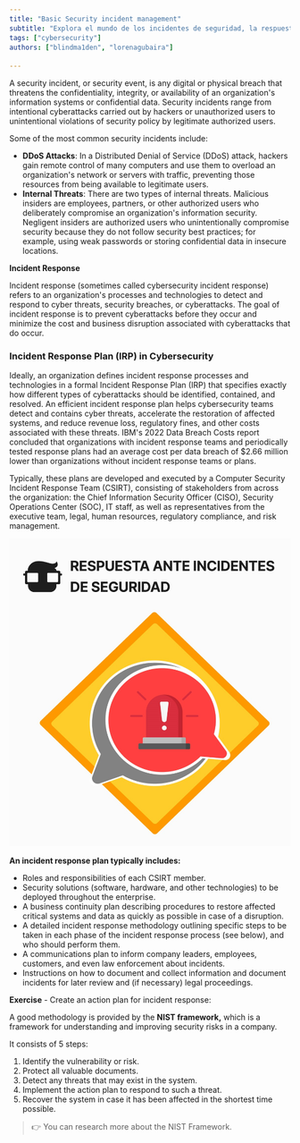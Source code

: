 ```yaml
---
title: "Basic Security incident management"
subtitle: "Explora el mundo de los incidentes de seguridad, la respuesta a incidentes y la importancia de un Plan de respuesta a incidentes (IRP) en ciberseguridad."
tags: ["cybersecurity"]
authors: ["blindma1den", "lorenagubaira"]

---
```



A security incident, or security event, is any digital or physical breach that threatens the confidentiality, integrity, or availability of an organization's information systems or confidential data. Security incidents range from intentional cyberattacks carried out by hackers or unauthorized users to unintentional violations of security policy by legitimate authorized users.

Some of the most common security incidents include:

- **DDoS Attacks**: In a Distributed Denial of Service (DDoS) attack, hackers gain remote control of many computers and use them to overload an organization's network or servers with traffic, preventing those resources from being available to legitimate users.
- **Internal Threats**: There are two types of internal threats. Malicious insiders are employees, partners, or other authorized users who deliberately compromise an organization's information security. Negligent insiders are authorized users who unintentionally compromise security because they do not follow security best practices; for example, using weak passwords or storing confidential data in insecure locations.

**Incident Response**

Incident response (sometimes called cybersecurity incident response) refers to an organization's processes and technologies to detect and respond to cyber threats, security breaches, or cyberattacks. The goal of incident response is to prevent cyberattacks before they occur and minimize the cost and business disruption associated with cyberattacks that do occur.

### Incident Response Plan (IRP) in Cybersecurity

Ideally, an organization defines incident response processes and technologies in a formal Incident Response Plan (IRP) that specifies exactly how different types of cyberattacks should be identified, contained, and resolved. An efficient incident response plan helps cybersecurity teams detect and contains cyber threats, accelerate the restoration of affected systems, and reduce revenue loss, regulatory fines, and other costs associated with these threats. IBM's 2022 Data Breach Costs report concluded that organizations with incident response teams and periodically tested response plans had an average cost per data breach of $2.66 million lower than organizations without incident response teams or plans.

Typically, these plans are developed and executed by a Computer Security Incident Response Team (CSIRT), consisting of stakeholders from across the organization: the Chief Information Security Officer (CISO), Security Operations Center (SOC), IT staff, as well as representatives from the executive team, legal, human resources, regulatory compliance, and risk management.

![Cybersecurity Incidents](https://raw.githubusercontent.com/4GeeksAcademy/cybersecurity-syllabus/main/assets/incidentes-ciberseguridad.png)

**An incident response plan typically includes:**

- Roles and responsibilities of each CSIRT member.
- Security solutions (software, hardware, and other technologies) to be deployed throughout the enterprise.
- A business continuity plan describing procedures to restore affected critical systems and data as quickly as possible in case of a disruption.
- A detailed incident response methodology outlining specific steps to be taken in each phase of the incident response process (see below), and who should perform them.
- A communications plan to inform company leaders, employees, customers, and even law enforcement about incidents.
- Instructions on how to document and collect information and document incidents for later review and (if necessary) legal proceedings.

**Exercise** - Create an action plan for incident response:

A good methodology is provided by the **NIST framework,** which is a framework for understanding and improving security risks in a company.

It consists of 5 steps:

1. Identify the vulnerability or risk.
2. Protect all valuable documents.
3. Detect any threats that may exist in the system.
4. Implement the action plan to respond to such a threat.
5. Recover the system in case it has been affected in the shortest time possible.

> 👉 You can research more about the NIST Framework.



